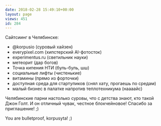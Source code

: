 ```yaml
---
date: 2018-02-28 15:49:10+00:00
layout: page
views: 451
id: 284
---
```


Сайтсиинг в Челябинске:
- @korpusio (суровый хайзен)
- everypixel.com (хипстерский AI-фотосток)
- experimentus.ru (светильник науки)
- метеорит (дар богов)
- Точка кипения НТИ (буль-буль, шш)
- социальные лифты (чистенькие)
- витамины (прямо из форточки)
- доступная среда для стартупиков (снял хату, прогаешь по средам)
- малый бизнес в палатке напротив теплотехникума (наааайс)

Челябинские парни настолько суровы, что с детства знают, кто такой Джон Голт. И он отличный чувак, честное блокчейновое! Спасибо за приглашение! ;)

You are bulletproof, korpusyta! ;)


